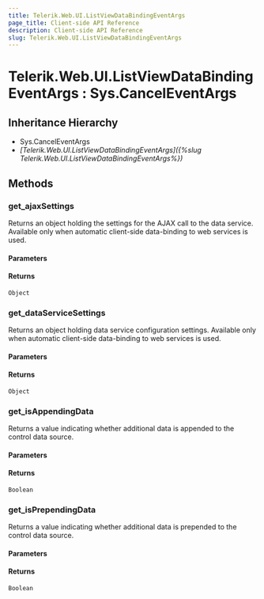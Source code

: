 ```yaml
---
title: Telerik.Web.UI.ListViewDataBindingEventArgs
page_title: Client-side API Reference
description: Client-side API Reference
slug: Telerik.Web.UI.ListViewDataBindingEventArgs
---
```


# Telerik.Web.UI.ListViewDataBindingEventArgs : Sys.CancelEventArgs

## Inheritance Hierarchy

* Sys.CancelEventArgs
* *[Telerik.Web.UI.ListViewDataBindingEventArgs]({%slug Telerik.Web.UI.ListViewDataBindingEventArgs%})*

## Methods

### get_ajaxSettings

Returns an object holding the settings for the AJAX call to the data service. Available only when automatic client-side data-binding to web services is used.

#### Parameters

#### Returns

`Object`

### get_dataServiceSettings

Returns an object holding data service configuration settings. Available only when automatic client-side data-binding to web services is used.

#### Parameters

#### Returns

`Object`

### get_isAppendingData

Returns a value indicating whether additional data is appended to the control data source.

#### Parameters

#### Returns

`Boolean`

### get_isPrependingData

Returns a value indicating whether additional data is prepended to the control data source.

#### Parameters

#### Returns

`Boolean`
